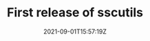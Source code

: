 ---
date: '2021-09-01T15:57:19Z'
link: https://github.com/sscu-budapest/sscutils/releases/tag/v0.0.0
release_id: 48829187
repo:
  description: Utility functions for the dataset and research project templates
  link: https://api.github.com/repos/sscu-budapest/sscutils
  name: sscutils
tag: v0.0.0
title: First release of sscutils
topic:
  name: Research Software
  plural: Research Software
  topic_id: research-software
---